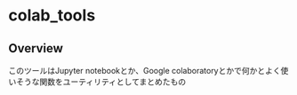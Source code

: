 # colab_tools

## Overview

このツールはJupyter notebookとか、Google colaboratoryとかで何かとよく使いそうな関数をユーティリティとしてまとめたもの
